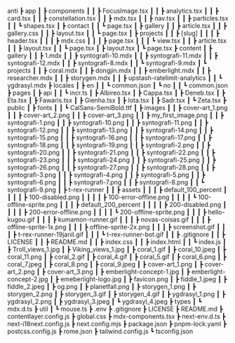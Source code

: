 anti
 ┣ app
 ┃ ┣ components
 ┃ ┃ ┣ FocusImage.tsx
 ┃ ┃ ┣ analytics.tsx
 ┃ ┃ ┣ card.tsx
 ┃ ┃ ┣ constellation.tsx
 ┃ ┃ ┣ mdx.tsx
 ┃ ┃ ┣ nav.tsx
 ┃ ┃ ┣ particles.tsx
 ┃ ┃ ┗ shapes.tsx
 ┃ ┣ contact
 ┃ ┃ ┗ page.tsx
 ┃ ┣ gallery
 ┃ ┃ ┣ article.tsx
 ┃ ┃ ┣ gallery.css
 ┃ ┃ ┣ layout.tsx
 ┃ ┃ ┗ page.tsx
 ┃ ┣ projects
 ┃ ┃ ┣ [slug]
 ┃ ┃ ┃ ┣ header.tsx
 ┃ ┃ ┃ ┣ mdx.css
 ┃ ┃ ┃ ┣ page.tsx
 ┃ ┃ ┃ ┗ view.tsx
 ┃ ┃ ┣ article.tsx
 ┃ ┃ ┣ layout.tsx
 ┃ ┃ ┗ page.tsx
 ┃ ┣ layout.tsx
 ┃ ┗ page.tsx
 ┣ content
 ┃ ┣ gallery
 ┃ ┃ ┣ 1.mdx
 ┃ ┃ ┣ syntografi-10.mdx
 ┃ ┃ ┣ syntografi-11.mdx
 ┃ ┃ ┣ syntografi-12.mdx
 ┃ ┃ ┣ syntografi-8.mdx
 ┃ ┃ ┗ syntografi-9.mdx
 ┃ ┗ projects
 ┃ ┃ ┣ coral.mdx
 ┃ ┃ ┣ dongjin.mdx
 ┃ ┃ ┣ emberlight.mdx
 ┃ ┃ ┣ researcher.mdx
 ┃ ┃ ┣ storygen.mdx
 ┃ ┃ ┣ upstash-ratelimit-analytics
 ┃ ┃ ┗ ygdrasyl.mdx
 ┣ locales
 ┃ ┣ en
 ┃ ┃ ┗ common.json
 ┃ ┗ no
 ┃ ┃ ┗ common.json
 ┣ pages
 ┃ ┣ api
 ┃ ┃ ┗ incr.ts
 ┃ ┣ Albireo.tsx
 ┃ ┣ Cappa.tsx
 ┃ ┣ Deneb.tsx
 ┃ ┣ Eta.tsx
 ┃ ┣ Fawaris.tsx
 ┃ ┣ Gienha.tsx
 ┃ ┣ Iota.tsx
 ┃ ┣ Sadr.tsx
 ┃ ┗ Zeta.tsx
 ┣ public
 ┃ ┣ fonts
 ┃ ┃ ┗ CalSans-SemiBold.ttf
 ┃ ┣ images
 ┃ ┃ ┣ cover-art_1.png
 ┃ ┃ ┣ cover-art_2.png
 ┃ ┃ ┣ cover-art_3.png
 ┃ ┃ ┣ my_first_image.png
 ┃ ┃ ┣ syntografi-1.png
 ┃ ┃ ┣ syntografi-10.png
 ┃ ┃ ┣ syntografi-11.png
 ┃ ┃ ┣ syntografi-12.png
 ┃ ┃ ┣ syntografi-13.png
 ┃ ┃ ┣ syntografi-14.png
 ┃ ┃ ┣ syntografi-15.png
 ┃ ┃ ┣ syntografi-16.png
 ┃ ┃ ┣ syntografi-17.png
 ┃ ┃ ┣ syntografi-18.png
 ┃ ┃ ┣ syntografi-19.png
 ┃ ┃ ┣ syntografi-2.png
 ┃ ┃ ┣ syntografi-20.png
 ┃ ┃ ┣ syntografi-21.png
 ┃ ┃ ┣ syntografi-22.png
 ┃ ┃ ┣ syntografi-23.png
 ┃ ┃ ┣ syntografi-24.png
 ┃ ┃ ┣ syntografi-25.png
 ┃ ┃ ┣ syntografi-26.png
 ┃ ┃ ┣ syntografi-27.png
 ┃ ┃ ┣ syntografi-28.png
 ┃ ┃ ┣ syntografi-3.png
 ┃ ┃ ┣ syntografi-4.png
 ┃ ┃ ┣ syntografi-5.png
 ┃ ┃ ┣ syntografi-6.png
 ┃ ┃ ┣ syntografi-7.png
 ┃ ┃ ┣ syntografi-8.png
 ┃ ┃ ┗ syntografi-9.png
 ┃ ┣ t-rex-runner
 ┃ ┃ ┣ assets
 ┃ ┃ ┃ ┣ default_100_percent
 ┃ ┃ ┃ ┃ ┣ 100-disabled.png
 ┃ ┃ ┃ ┃ ┣ 100-error-offline.png
 ┃ ┃ ┃ ┃ ┗ 100-offline-sprite.png
 ┃ ┃ ┃ ┣ default_200_percent
 ┃ ┃ ┃ ┃ ┣ 200-disabled.png
 ┃ ┃ ┃ ┃ ┣ 200-error-offline.png
 ┃ ┃ ┃ ┃ ┗ 200-offline-sprite.png
 ┃ ┃ ┃ ┣ hello-kugou.gif
 ┃ ┃ ┃ ┣ kumamon-runner.gif
 ┃ ┃ ┃ ┣ novas-coisas.gif
 ┃ ┃ ┃ ┣ offline-sprite-1x.png
 ┃ ┃ ┃ ┣ offline-sprite-2x.png
 ┃ ┃ ┃ ┣ screenshot.gif
 ┃ ┃ ┃ ┣ t-rex-runner-19janil.gif
 ┃ ┃ ┃ ┗ t-rex-runner-bot.gif
 ┃ ┃ ┣ .gitignore
 ┃ ┃ ┣ LICENSE
 ┃ ┃ ┣ README.md
 ┃ ┃ ┣ index.css
 ┃ ┃ ┣ index.html
 ┃ ┃ ┗ index.js
 ┃ ┣ Troll_views_1.jpg
 ┃ ┣ Viking_views_1.jpg
 ┃ ┣ coral_1.gif
 ┃ ┣ coral_10.jpeg
 ┃ ┣ coral_11.png
 ┃ ┣ coral_2.gif
 ┃ ┣ coral_4.gif
 ┃ ┣ coral_5.gif
 ┃ ┣ coral_6.png
 ┃ ┣ coral_7.jpeg
 ┃ ┣ coral_8.png
 ┃ ┣ coral_9.jpeg
 ┃ ┣ cover-art_1.png
 ┃ ┣ cover-art_2.png
 ┃ ┣ cover-art_3.png
 ┃ ┣ emberlight-concept-1.jpg
 ┃ ┣ emberlight-concept-2.jpg
 ┃ ┣ emeberlight-logo.jpg
 ┃ ┣ favicon.png
 ┃ ┣ fiddle_1.jpeg
 ┃ ┣ fiddle_2.jpeg
 ┃ ┣ og.png
 ┃ ┣ planetfall.png
 ┃ ┣ storygen_1.png
 ┃ ┣ storygen_2.png
 ┃ ┣ storygen_3.gif
 ┃ ┣ storygen_4.gif
 ┃ ┣ ygdrasyl_1.png
 ┃ ┣ ygdrasyl_2.png
 ┃ ┣ ygdrasyl_3.jpeg
 ┃ ┗ ygdrasyl_4.jpeg
 ┣ types
 ┃ ┗ mdx.d.ts
 ┣ util
 ┃ ┗ mouse.ts
 ┣ .env
 ┣ .gitignore
 ┣ LICENSE
 ┣ README.md
 ┣ contentlayer.config.js
 ┣ global.css
 ┣ mdx-components.tsx
 ┣ next-env.d.ts
 ┣ next-i18next.config.js
 ┣ next.config.mjs
 ┣ package.json
 ┣ pnpm-lock.yaml
 ┣ postcss.config.js
 ┣ rome.json
 ┣ tailwind.config.js
 ┗ tsconfig.json